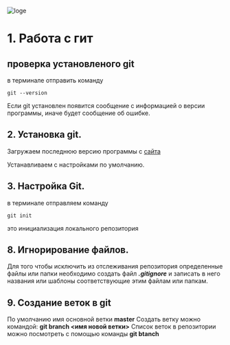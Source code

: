 ![loge](Git-Logo-2Color.png)
# 1. Работа с гит
## проверка установленого  git
в терминале отправить команду  
```
git --version
```
Если  git  установлен появится сообщение с информацией о версии программы, иначе будет сообщение об ошибке.
## 2. Установка git.
Загружаем последнюю версию программы
с [cайта](https://git-scm.com/download/)

Устанавливаем с настройками по умолчанию.

## 3. Настройка Git.
в терминале отправляем команду 
```
git init
```
это инициализация локального репозитория







## 8. Игнорирование файлов.
Для того чтобы исключить из отслеживания репозитория определенные файлы или папки необходимо создать файл ***.gitignore*** и записать в него названия или шаблоны соответствующие этим файлам или папкам.
## 9. Создание веток в git
По умолчанию имя основной ветки **master**
Cоздать ветку можно командой: **git branch <имя новой ветки>**
Список веток в репозитории можно посмотреть с помощью команды **git btanch**